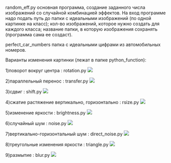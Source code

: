 random_eff.py основная программа, создание заданного числа изображений со случайной комбинацией эффектов. На вход программе надо подать путь до папки с идеальными изображений (по одной картинке на класс); кол-во изображений, которое нужно создать для каждого класса; название папки, в которую изображения сохранять (программа сама ее создаст).

perfect_car_numbers папка с идеальными цифрами из автомобильных номеров.

Варианты изменения картинки (лежат в папке python_function):

1)поворот вокруг центра : rotation.py                     ![](https://github.com/sergeya884/img_augmentation/blob/main/augmentation/examples/rotation.png)

2)параллельный перенос : transfer.py                      ![](https://github.com/sergeya884/img_augmentation/blob/main/augmentation/examples/transfer.png)

3)сдвиг : shift.py                                        ![](https://github.com/sergeya884/img_augmentation/blob/main/augmentation/examples/shift.png)

4)сжатие растяжение вертикально, горизонтально : rsize.py ![](https://github.com/sergeya884/img_augmentation/blob/main/augmentation/examples/rsize.png)

5)изменение яркости : brightness.py                       ![](https://github.com/sergeya884/img_augmentation/blob/main/augmentation/examples/brightness.png)

6)случайный шум : noise.py                                ![](https://github.com/sergeya884/img_augmentation/blob/main/augmentation/examples/noise.png)

7)вертикально-горизонтальный шум : direct_noise.py        ![](https://github.com/sergeya884/img_augmentation/blob/main/augmentation/examples/direct_noize.png)

8)треугольные изменения яркости : triangle.py             ![](https://github.com/sergeya884/img_augmentation/blob/main/augmentation/examples/triangle.png)

9)размытие : blur.py                                      ![](https://github.com/sergeya884/img_augmentation/blob/main/augmentation/examples/blur.png)

